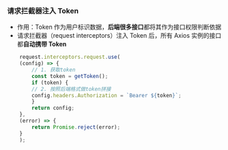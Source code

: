### 请求拦截器注入 Token

- 作用：Token 作为用户标识数据，**后端很多接口**都将其作为接口权限判断依据
- 请求拦截器（request interceptors）注入 Token 后，所有 Axios 实例的接口都**自动携带 Token**

```javascript
    request.interceptors.request.use(
    (config) => {
        // 1. 获取token
        const token = getToken();
        if (token) {
        // 2. 按照后端格式做token拼接
        config.headers.Authorization = `Bearer ${token}`;
        }
        return config;
    },
    (error) => {
        return Promise.reject(error);
    }
    );
```
